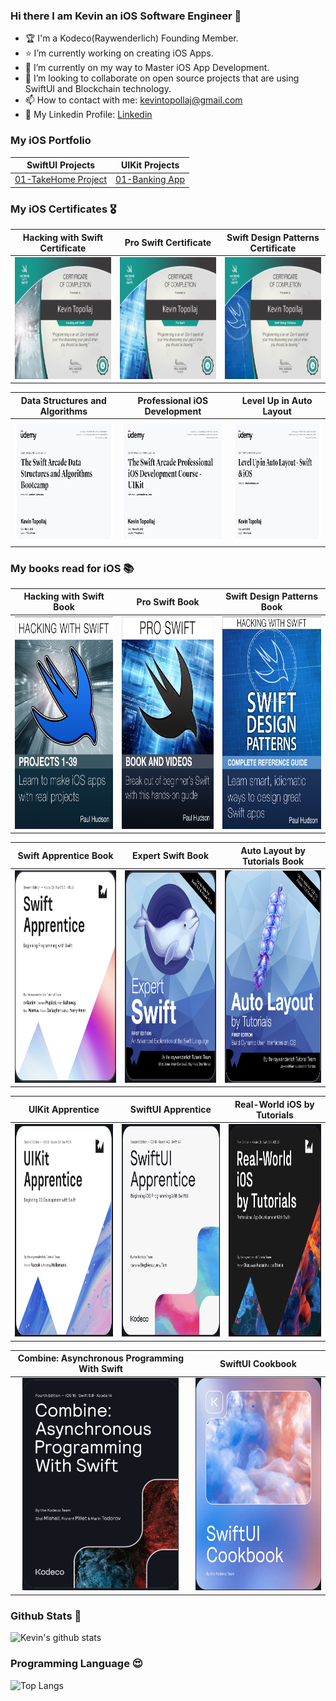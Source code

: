 ### Hi there I am Kevin an iOS Software Engineer 👋

- 🏆 I'm a Kodeco(Raywenderlich) Founding Member.
- ⭐️ I’m currently working on creating iOS Apps.
- 🌱 I’m currently on my way to Master iOS App Development.
- 💼 I’m looking to collaborate on open source projects that are using SwiftUI and Blockchain technology.
- 📫 How to contact with me: kevintopollaj@gmail.com
- 🔗 My Linkedin Profile: [Linkedin](https://www.linkedin.com/in/kevin-topollaj-189b3b154/)


### My iOS Portfolio

  SwiftUI Projects                                                             |  UIKit Projects 
:-----------------------------------------------------------------------------:|:---------------------------------------------------------------:
  [01-TakeHome Project](SwiftUI-Projects/01-TakeHomeProject_SwiftUI/README.md) |  [01-Banking App](UIKit-Projects/00-Banking_App/README.md)


### My iOS Certificates 🎖

 Hacking with Swift Certificate | Pro Swift Certificate |   Swift Design Patterns Certificate
:-------------------------:|:-------------------------:|:-------------------------:
<img src="./images/certificate1.jpg" width="250" height="195"> |  <img src="./images/certificate2.jpg" width="250" height="195"> |  <img src="./images/certificate3.jpg" width="250" height="195">

  Data Structures and Algorithms    |  Professional iOS Development |   Level Up in Auto Layout
:-------------------------:|:-------------------------:|:-------------------------:
<img src="./images/certificate4.jpeg" width="250" height="195"> |  <img src="./images/certificate5.jpeg" width="250" height="195"> |  <img src="./images/certificate6.jpeg" width="250" height="195">


### My books read for iOS 📚

 Hacking with Swift Book | Pro Swift Book | Swift Design Patterns Book
:-------------------------:|:-------------------------:|:-------------------------:
<img src="./images/book01.png" width="250" height="340"> |  <img src="./images/book02.png" width="250" height="340"> |  <img src="./images/book03.png" width="250" height="340">

 Swift Apprentice Book | Expert Swift Book | Auto Layout by Tutorials Book
:-------------------------:|:-------------------------:|:-------------------------:
<img src="./images/book04.png" width="250" height="340"> |  <img src="./images/book05.png" width="250" height="340"> |  <img src="./images/book06.png" width="250" height="340">

 UIKit Apprentice          | SwiftUI Apprentice | Real-World iOS by Tutorials |
:-------------------------:|:-------------------------:|:-------------------------:|
<img src="./images/book07.png" width="250" height="340"> | <img src="./images/book08.png" width="250" height="340"> | <img src="./images/book09.png" width="250" height="340"> |

Combine: Asynchronous Programming With Swift | SwiftUI Cookbook |
:-------------------------:| :-------------------------:|
<img src="./images/book10.png" width="250" height="340"> | <img src="./images/book11.png" width="250" height="340"> |



### Github Stats 🥇

![Kevin's github stats](https://github-readme-stats.vercel.app/api?username=KevinTopollaj&show_icons=true&hide_border=true&theme=dark)


### Programming Language 😍

![Top Langs](https://github-readme-stats.vercel.app/api/top-langs/?username=KevinTopollaj&layout=compact&theme=dark&hide_border=true)
